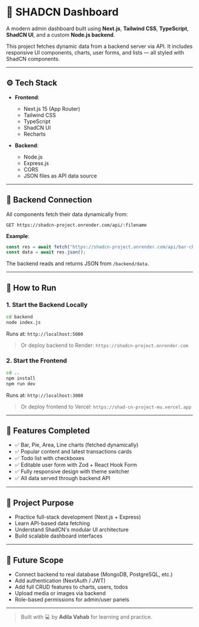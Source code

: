 # 🧩 SHADCN Dashboard

A modern admin dashboard built using **Next.js**, **Tailwind CSS**, **TypeScript**, **ShadCN UI**, and a custom **Node.js backend**.

This project fetches dynamic data from a backend server via API. It includes responsive UI components, charts, user forms, and lists — all styled with ShadCN components.

---

## ⚙️ Tech Stack

- **Frontend**:  
  - Next.js 15 (App Router)  
  - Tailwind CSS  
  - TypeScript  
  - ShadCN UI  
  - Recharts  

- **Backend**:  
  - Node.js  
  - Express.js  
  - CORS  
  - JSON files as API data source  

---

## 🔗 Backend Connection

All components fetch their data dynamically from:

```
GET https://shadcn-project.onrender.com/api/:filename
```

**Example**:

```ts
const res = await fetch("https://shadcn-project.onrender.com/api/bar-chart-data");
const data = await res.json();
```

The backend reads and returns JSON from `/backend/data`.

---

## 🚀 How to Run

### 1. Start the Backend Locally

```bash
cd backend
node index.js
```

Runs at: `http://localhost:5000`

> Or deploy backend to Render: `https://shadcn-project.onrender.com`

### 2. Start the Frontend

```bash
cd ..
npm install
npm run dev
```

Runs at: `http://localhost:3000`

> Or deploy frontend to Vercel: `https://shad-cn-project-mu.vercel.app`

---

## 📌 Features Completed

- ✅ Bar, Pie, Area, Line charts (fetched dynamically)
- ✅ Popular content and latest transactions cards
- ✅ Todo list with checkboxes
- ✅ Editable user form with Zod + React Hook Form
- ✅ Fully responsive design with theme switcher
- ✅ All data served through backend API

---

## 🧠 Project Purpose

- Practice full-stack development (Next.js + Express)
- Learn API-based data fetching
- Understand ShadCN's modular UI architecture
- Build scalable dashboard interfaces

---

## 🔮 Future Scope

- Connect backend to real database (MongoDB, PostgreSQL, etc.)
- Add authentication (NextAuth / JWT)
- Add full CRUD features to charts, users, todos
- Upload media or images via backend
- Role-based permissions for admin/user panels

---

> Built with 💻 by **Adila Vahab** for learning and practice.

